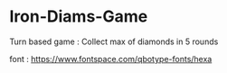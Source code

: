 # Iron-Diams-Game

Turn based game : Collect max of diamonds in 5 rounds 

font : https://www.fontspace.com/qbotype-fonts/hexa
